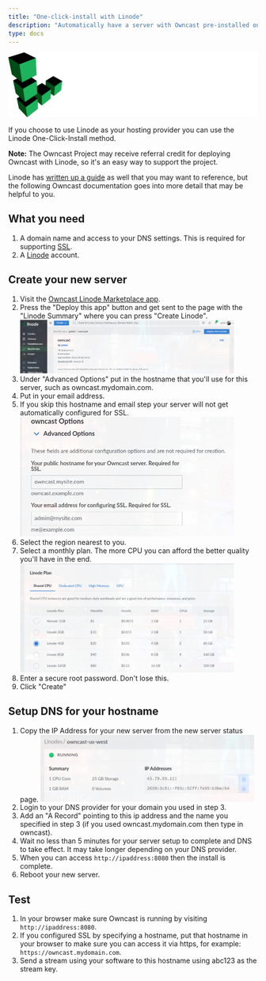 ```yaml
---
title: "One-click-install with Linode"
description: "Automatically have a server with Owncast pre-installed on a Linode server."
type: docs
---
```


[![Linode](linode.svg)](https://www.linode.com/marketplace/apps/owncast/owncast/?r=588ad4bf08ce8394e8eb11f0a463fde64637af9d)

If you choose to use Linode as your hosting provider you can use the Linode One-Click-Install method.

**Note:** The Owncast Project may receive referral credit for deploying Owncast with Linode, so it's an easy way to support the project.

Linode has [written up a guide](https://www.linode.com/docs/guides/deploy-owncast-with-marketplace-apps) as well that you may want to reference, but the following Owncast documentation goes into more detail that may be helpful to you.

## What you need

1. A domain name and access to your DNS settings. This is required for supporting [SSL](/docs/sslproxies/).
1. A [Linode](https://www.linode.com/marketplace/apps/owncast/owncast/?r=588ad4bf08ce8394e8eb11f0a463fde64637af9d) account.

## Create your new server

1. Visit the [Owncast Linode Marketplace app](https://www.linode.com/marketplace/apps/owncast/owncast/?r=588ad4bf08ce8394e8eb11f0a463fde64637af9d).
1. Press the "Deploy this app" button and get sent to the page with the "Linode Summary" where you can press "Create Linode".
   <img src="../linode/linode1.png" width="90%">
1. Under "Advanced Options" put in the hostname that you'll use for this server, such as owncast.mydomain.com.
1. Put in your email address.
1. If you skip this hostname and email step your server will not get automatically configured for SSL.
   <img src="../linode/linode2.png" width="90%">
1. Select the region nearest to you.
1. Select a monthly plan. The more CPU you can afford the better quality you'll have in the end.
   <img src="../linode/linode3.png" width="90%">
1. Enter a secure root password. Don't lose this.
1. Click "Create"

## Setup DNS for your hostname

1. Copy the IP Address for your new server from the new server status page.
   <img src="../linode/linode4.png" width="90%">
1. Login to your DNS provider for your domain you used in step 3.
1. Add an "A Record" pointing to this ip address and the name you specified in step 3 (if you used owncast.mydomain.com then type in owncast).
1. Wait no less than 5 minutes for your server setup to complete and DNS to take effect. It may take longer depending on your DNS provider.
1. When you can access `http://ipaddress:8080` then the install is complete.
1. Reboot your new server.

## Test

1. In your browser make sure Owncast is running by visiting `http://ipaddress:8080`.
1. If you configured SSL by specifying a hostname, put that hostname in your browser to make sure you can access it via https, for example: `https://owncast.mydomain.com`.
1. Send a stream using your software to this hostname using abc123 as the stream key.
